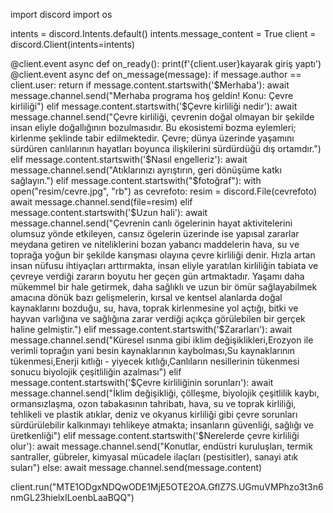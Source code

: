 import discord
import os


intents = discord.Intents.default()
intents.message_content = True
client = discord.Client(intents=intents)

@client.event
async def on_ready():
    print(f'{client.user}kayarak giriş yaptı')
@client.event
async def on_message(message):
    if message.author == client.user:
        return
    if message.content.startswith('$Merhaba'):
        await message.channel.send("Merhaba programa hoş geldin! Konu: Çevre kirliliği")
    elif message.content.startswith('$Çevre kirliliği nedir'):
        await message.channel.send("Çevre kirliliği, çevrenin doğal olmayan bir şekilde insan eliyle doğallığının bozulmasıdır. Bu ekosistemi bozma eylemleri; kirlenme şeklinde tabir edilmektedir. Çevre; dünya üzerinde yaşamını sürdüren canlılarının hayatları boyunca ilişkilerini sürdürdüğü dış ortamdır.")
    elif message.content.startswith('$Nasıl engelleriz'):
        await message.channel.send("Atıklarınızı ayrıştırın, geri dönüşüme katkı sağlayın.")
    elif message.content.startswith("$fotoğraf"):
        with open("resim/cevre.jpg", "rb") as cevrefoto:
            resim = discord.File(cevrefoto)
        await message.channel.send(file=resim)
    elif message.content.startswith('$Uzun hali'):
        await message.channel.send("Çevrenin canlı ögelerinin hayat aktivitelerini olumsuz yönde etkileyen, cansız ögelerin üzerinde ise yapısal zararlar meydana getiren ve niteliklerini bozan yabancı maddelerin hava, su ve toprağa yoğun bir şekilde karışması olayına çevre kirliliği denir. Hızla artan insan nüfusu ihtiyaçları arttırmakta, insan eliyle yaratılan kirliliğin tabiata ve çevreye verdiği zararın boyutu her geçen gün artmaktadır. Yaşamı daha mükemmel bir hale getirmek, daha sağlıklı ve uzun bir ömür sağlayabilmek amacına dönük bazı gelişmelerin, kırsal ve kentsel alanlarda doğal kaynaklarını bozduğu, su, hava, toprak kirlenmesine yol açtığı, bitki ve hayvan varlığına ve sağlığına zarar verdiği açıkça görülebilen bir gerçek haline gelmiştir.")
    elif message.content.startswith('$Zararları'):
        await message.channel.send("Küresel ısınma gibi iklim değişiklikleri,Erozyon ile verimli toprağın yani besin kaynaklarının kaybolması,Su kaynaklarının tükenmesi,Enerji kıtlığı - yiyecek kıtlığı,Canlıların nesillerinin tükenmesi sonucu biyolojik çeşitliliğin azalması")
    elif message.content.startswith('$Çevre kirliliğinin sorunları'):
        await message.channel.send("İklim değişikliği, çölleşme, biyolojik çeşitlilik kaybı, ormansızlaşma, ozon tabakasının tahribatı, hava, su ve toprak kirliliği, tehlikeli ve plastik atıklar, deniz ve okyanus kirliliği gibi çevre sorunları sürdürülebilir kalkınmayı tehlikeye atmakta; insanların güvenliği, sağlığı ve üretkenliği")
    elif message.content.startswith('$Nerelerde çevre kirliliği olur'):
        await message.channel.send("Konutlar, endüstri kuruluşları, termik santraller, gübreler, kimyasal mücadele ilaçları (pestisitler), sanayi atık suları")
    else:
        await message.channel.send(message.content)

client.run("MTE1ODgxNDQwODE1MjE5OTE2OA.GflZ7S.UGmuVMPhzo3t3n6nmGL23hielxILoenbLaaBQQ")

